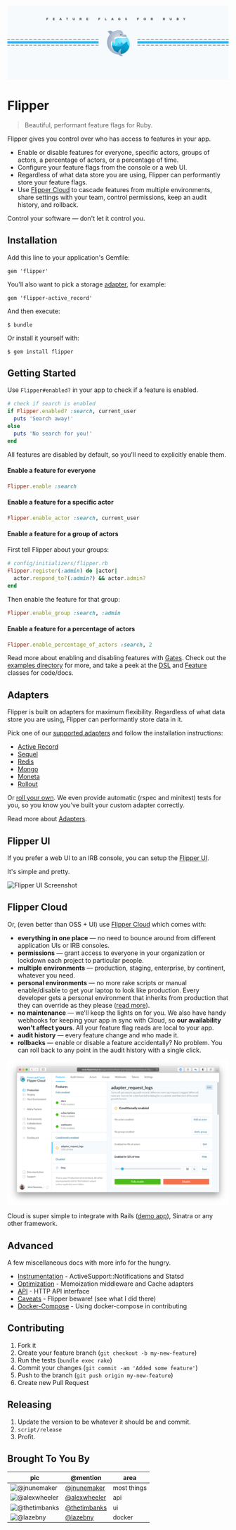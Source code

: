 [![Flipper Mark](docs/images/banner.jpg)](https://www.flippercloud.io)

# Flipper

> Beautiful, performant feature flags for Ruby.

Flipper gives you control over who has access to features in your app.

* Enable or disable features for everyone, specific actors, groups of actors, a percentage of actors, or a percentage of time.
* Configure your feature flags from the console or a web UI.
* Regardless of what data store you are using, Flipper can performantly store your feature flags.
* Use [Flipper Cloud](#flipper-cloud) to cascade features from multiple environments, share settings with your team, control permissions, keep an audit history, and rollback.

Control your software &mdash; don't let it control you.

## Installation

Add this line to your application's Gemfile:

    gem 'flipper'

You'll also want to pick a storage [adapter](#adapters), for example:

    gem 'flipper-active_record'

And then execute:

    $ bundle

Or install it yourself with:

    $ gem install flipper

## Getting Started

Use `Flipper#enabled?` in your app to check if a feature is enabled.

```ruby
# check if search is enabled
if Flipper.enabled? :search, current_user
  puts 'Search away!'
else
  puts 'No search for you!'
end
```

All features are disabled by default, so you'll need to explicitly enable them.

#### Enable a feature for everyone

```ruby
Flipper.enable :search
```

#### Enable a feature for a specific actor

```ruby
Flipper.enable_actor :search, current_user
```

#### Enable a feature for a group of actors

First tell Flipper about your groups:

```ruby
# config/initializers/flipper.rb
Flipper.register(:admin) do |actor|
  actor.respond_to?(:admin?) && actor.admin?
end
```

Then enable the feature for that group:

```ruby
Flipper.enable_group :search, :admin
```

#### Enable a feature for a percentage of actors

```ruby
Flipper.enable_percentage_of_actors :search, 2
```


Read more about enabling and disabling features with [Gates](docs/Gates.md). Check out the [examples directory](examples/) for more, and take a peek at the [DSL](lib/flipper/dsl.rb) and [Feature](lib/flipper/feature.rb) classes for code/docs.

## Adapters

Flipper is built on adapters for maximum flexibility. Regardless of what data store you are using, Flipper can performantly store data in it.

Pick one of our [supported adapters](docs/Adapters.md#officially-supported) and follow the installation instructions:

* [Active Record](docs/active_record/README.md)
* [Sequel](docs/sequel/README.md)
* [Redis](docs/redis/README.md)
* [Mongo](docs/mongo/README.md)
* [Moneta](docs/moneta/README.md)
* [Rollout](docs/rollout/README.md)

Or [roll your own](docs/Adapters.md#roll-your-own). We even provide automatic (rspec and minitest) tests for you, so you know you've built your custom adapter correctly.

Read more about [Adapters](docs/Adapters.md).

## Flipper UI

If you prefer a web UI to an IRB console, you can setup the [Flipper UI](docs/ui/README.md).

It's simple and pretty.

![Flipper UI Screenshot](docs/ui/images/feature.png)



## Flipper Cloud

Or, (even better than OSS + UI) use [Flipper Cloud](https://www.flippercloud.io) which comes with:

* **everything in one place** &mdash; no need to bounce around from different application UIs or IRB consoles.
* **permissions** &mdash; grant access to everyone in your organization or lockdown each project to particular people.
* **multiple environments** &mdash; production, staging, enterprise, by continent, whatever you need.
* **personal environments** &mdash; no more rake scripts or manual enable/disable to get your laptop to look like production. Every developer gets a personal environment that inherits from production that they can override as they please ([read more](https://www.johnnunemaker.com/flipper-cloud-environments/)).
* **no maintenance** &mdash; we'll keep the lights on for you. We also have handy webhooks for keeping your app in sync with Cloud, so **our availability won't affect yours**. All your feature flag reads are local to your app.
* **audit history** &mdash; every feature change and who made it.
* **rollbacks** &mdash; enable or disable a feature accidentally? No problem. You can roll back to any point in the audit history with a single click.

[![Flipper Cloud Screenshot](docs/images/flipper_cloud.png)](https://www.flippercloud.io)

Cloud is super simple to integrate with Rails ([demo app](https://github.com/fewerandfaster/flipper-rails-demo)), Sinatra or any other framework.

## Advanced

A few miscellaneous docs with more info for the hungry.

* [Instrumentation](docs/Instrumentation.md) - ActiveSupport::Notifications and Statsd
* [Optimization](docs/Optimization.md) - Memoization middleware and Cache adapters
* [API](docs/api/README.md) - HTTP API interface
* [Caveats](docs/Caveats.md) - Flipper beware! (see what I did there)
* [Docker-Compose](docs/DockerCompose.md) - Using docker-compose in contributing

## Contributing

1. Fork it
2. Create your feature branch (`git checkout -b my-new-feature`)
3. Run the tests (`bundle exec rake`)
4. Commit your changes (`git commit -am 'Added some feature'`)
5. Push to the branch (`git push origin my-new-feature`)
6. Create new Pull Request

## Releasing

1. Update the version to be whatever it should be and commit.
2. `script/release`
3. Profit.

## Brought To You By

| pic | @mention | area |
|---|---|---|
| ![@jnunemaker](https://avatars3.githubusercontent.com/u/235?s=64) | [@jnunemaker](https://github.com/jnunemaker) | most things |
| ![@alexwheeler](https://avatars3.githubusercontent.com/u/3260042?s=64) | [@alexwheeler](https://github.com/alexwheeler) | api |
| ![@thetimbanks](https://avatars1.githubusercontent.com/u/471801?s=64) | [@thetimbanks](https://github.com/thetimbanks) | ui |
| ![@lazebny](https://avatars1.githubusercontent.com/u/6276766?s=64) | [@lazebny](https://github.com/lazebny) | docker |
